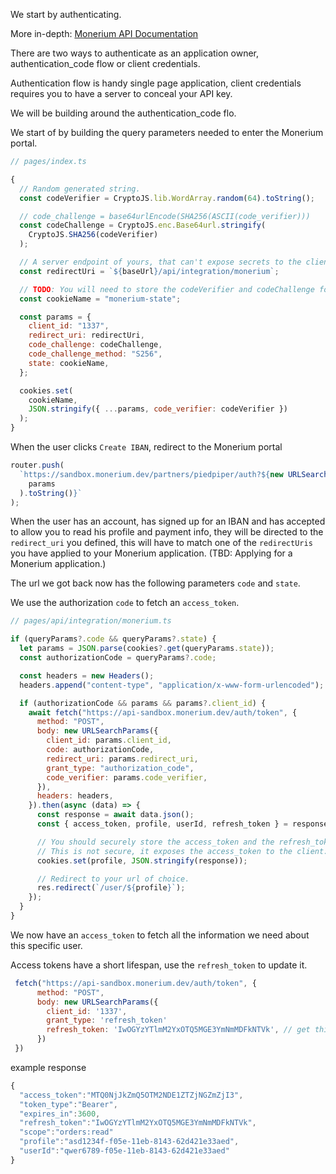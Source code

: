 We start by authenticating.

More in-depth: [Monerium API Documentation](https://monerium.dev/docs/api)

There are two ways to authenticate as an application owner, authentication_code flow or client credentials.

Authentication flow is handy single page application, client credentials requires you to have a server to conceal your API key.

We will be building around the authentication_code flo.

We start of by building the query parameters needed to enter the Monerium portal.

```js
// pages/index.ts

{
  // Random generated string.
  const codeVerifier = CryptoJS.lib.WordArray.random(64).toString();

  // code_challenge = base64urlEncode(SHA256(ASCII(code_verifier)))
  const codeChallenge = CryptoJS.enc.Base64url.stringify(
    CryptoJS.SHA256(codeVerifier)
  );

  // A server endpoint of yours, that can't expose secrets to the client.
  const redirectUri = `${baseUrl}/api/integration/monerium`;

  // TODO: You will need to store the codeVerifier and codeChallenge for later.
  const cookieName = "monerium-state";

  const params = {
    client_id: "1337",
    redirect_uri: redirectUri,
    code_challenge: codeChallenge,
    code_challenge_method: "S256",
    state: cookieName,
  };

  cookies.set(
    cookieName,
    JSON.stringify({ ...params, code_verifier: codeVerifier })
  );
}
```

When the user clicks `Create IBAN`, redirect to the Monerium portal

```js
router.push(
  `https://sandbox.monerium.dev/partners/piedpiper/auth?${new URLSearchParams(
    params
  ).toString()}`
);
```

When the user has an account, has signed up for an IBAN and has accepted to allow you to read his profile and payment info, they will be directed to the `redirect_uri` you defined, this will have to match one of the `redirectUris` you have applied to your Monerium application. (TBD: Applying for a Monerium application.)

The url we got back now has the following parameters `code` and `state`.

We use the authorization `code` to fetch an `access_token`.

```js
// pages/api/integration/monerium.ts

if (queryParams?.code && queryParams?.state) {
  let params = JSON.parse(cookies?.get(queryParams.state));
  const authorizationCode = queryParams?.code;

  const headers = new Headers();
  headers.append("content-type", "application/x-www-form-urlencoded"); // Required.

  if (authorizationCode && params && params?.client_id) {
    await fetch("https://api-sandbox.monerium.dev/auth/token", {
      method: "POST",
      body: new URLSearchParams({
        client_id: params.client_id,
        code: authorizationCode,
        redirect_uri: params.redirect_uri,
        grant_type: "authorization_code",
        code_verifier: params.code_verifier,
      }),
      headers: headers,
    }).then(async (data) => {
      const response = await data.json();
      const { access_token, profile, userId, refresh_token } = response;

      // You should securely store the access_token and the refresh_token
      // This is not secure, it exposes the access_token to the client:
      cookies.set(profile, JSON.stringify(response));

      // Redirect to your url of choice.
      res.redirect(`/user/${profile}`);
    });
  }
}
```

We now have an `access_token` to fetch all the information we need about this specific user.

Access tokens have a short lifespan, use the `refresh_token` to update it.

```js
 fetch("https://api-sandbox.monerium.dev/auth/token", {
      method: "POST",
      body: new URLSearchParams({
        client_id: '1337',
        grant_type: 'refresh_token'
        refresh_token: 'IwOGYzYTlmM2YxOTQ5MGE3YmNmMDFkNTVk', // get this from your database
      })
 })
```

example response

```js
{
  "access_token":"MTQ0NjJkZmQ5OTM2NDE1ZTZjNGZmZjI3",
  "token_type":"Bearer",
  "expires_in":3600,
  "refresh_token":"IwOGYzYTlmM2YxOTQ5MGE3YmNmMDFkNTVk",
  "scope":"orders:read"
  "profile":"asd1234f-f05e-11eb-8143-62d421e33aed",
  "userId":"qwer6789-f05e-11eb-8143-62d421e33aed"
}
```
